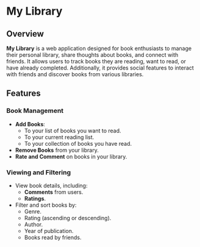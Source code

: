 # My Library

## Overview
**My Library** is a web application designed for book enthusiasts to manage their personal library, share thoughts about books, and connect with friends. It allows users to track books they are reading, want to read, or have already completed. Additionally, it provides social features to interact with friends and discover books from various libraries.

## Features

### Book Management
- **Add Books**:
  - To your list of books you want to read.
  - To your current reading list.
  - To your collection of books you have read.
- **Remove Books** from your library.
- **Rate and Comment** on books in your library.

### Viewing and Filtering
- View book details, including:
  - **Comments** from users.
  - **Ratings**.
- Filter and sort books by:
  - Genre.
  - Rating (ascending or descending).
  - Author.
  - Year of publication.
  - Books read by friends.
